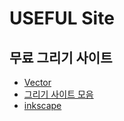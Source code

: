 # USEFUL Site 

## 무료 그리기 사이트
- [Vector](https://vectr.com/design/)  
- [그리기 사이트 모음](https://windows789.com/ko/svg-%ED%8C%8C%EC%9D%BC-%ED%8E%B8%EC%A7%91-%EB%B0%8F-%EC%83%9D%EC%84%B1%EC%9D%84-%EC%9C%84%ED%95%9C-%EC%B5%9C%EA%B3%A0%EC%9D%98-%EC%98%A8%EB%9D%BC%EC%9D%B8-svg-%ED%8C%8C%EC%9D%BC-%ED%8E%B8%EC%A7%91)  
- [inkscape](https://gitlab.com/inkscape/inkscape/-/blob/master/INSTALL.md)  

